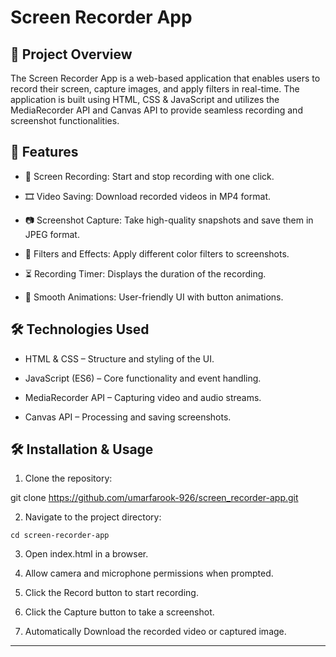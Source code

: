 # Screen Recorder App

## 📌 Project Overview
The Screen Recorder App is a web-based application that enables users to record their screen, capture images, and apply filters in real-time. The application is built using HTML, CSS & JavaScript and utilizes the MediaRecorder API and Canvas API to provide seamless recording and screenshot functionalities.

## 🚀 Features
* 🎥 Screen Recording: Start and stop recording with one click.

* 🎞 Video Saving: Download recorded videos in MP4 format.

* 📷 Screenshot Capture: Take high-quality snapshots and save them in JPEG format.

* 🎨 Filters and Effects: Apply different color filters to screenshots.

* ⏳ Recording Timer: Displays the duration of the recording.

* 🔄 Smooth Animations: User-friendly UI with button animations.

## 🛠️ Technologies Used
- HTML & CSS – Structure and styling of the UI.

- JavaScript (ES6) – Core functionality and event handling.

- MediaRecorder API – Capturing video and audio streams.

- Canvas API – Processing and saving screenshots.

## 🛠 Installation & Usage
1. Clone the repository:

 git clone https://github.com/umarfarook-926/screen_recorder-app.git

2. Navigate to the project directory:

 `cd screen-recorder-app`

3. Open index.html in a browser.

4. Allow camera and microphone permissions when prompted.

5. Click the Record button to start recording.

6. Click the Capture button to take a screenshot.

7. Automatically Download the recorded video or captured image.

---
